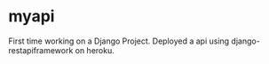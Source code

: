 # myapi

First time working on a Django Project. Deployed a api using django-restapiframework on heroku.
